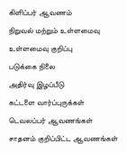 கிளிப்பர் ஆவணம்

நிறுவல் மற்றும் உள்ளமைவு

உள்ளமைவு குறிப்பு

படுக்கை நிலை

அதிர்வு இழப்பீடு

கட்டளை வார்ப்புருக்கள்

டெவலப்பர் ஆவணங்கள்

சாதனம் குறிப்பிட்ட ஆவணங்கள்
